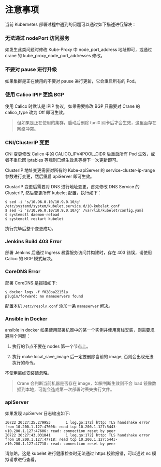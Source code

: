 # 注意事项

当前 Kubernetes 部署过程中遇到的问题可以通过如下描述进行解决：

### 无法通过 nodePort 访问服务

如发生此类问题时修改 Kube-Proxy 中 node_port_address 地址即可，或通过 crane 的 kube_proxy_node_port_addresses 修改。

### 不要对 pause 进行升级

如果集群是正在使用的不要对 pause 进行更新，它会重启所有的 Pod。

### 使用 Calico IPIP 更换 BGP

使用 Calico 时默认是 IPIP 协议，如果需要修改 BGP 只需要对 Crane 的 calico_type 改为 Off 即可生效。

> 但如果是正在使用的集群，启动后删除 tunl0 网卡后才会生效，这里面存在网络冲突。


### CNI/ClusterIP 变更

CNI 变更修改 Calico 中的 CALICO_IPV4POOL_CIDR 后重启所有 Pod 生效，或者不重启因 iptables 等规则已经生效且等待下一次更新即可。

ClusterIP 地址变更需要对所有的 Kube-apiServer 的 service-cluster-ip-range 参数进行变更，然后重启 apiServer 即可生效。

ClustarIP 变更后需要对 DNS 进行地址变更，首先修改 DNS Service 的 ClusterIP, 然后变更所有 kubelet 配置，执行如下：

```
$ sed -i 's/10.96.0.10/10.9.0.10/g' /etc/systemd/system/kubelet.service.d/10-kubelet.conf
$ sed -i 's/10.96.0.10/10.9.0.10/g' /var/lib/kubelet/config.yaml
$ systemctl daemon-reload
$ systemctl restart kubelet
```

执行完毕后整个变更成功。


### Jenkins Build 403 Error

部署 Jenkins 后通过 Ingress 暴露服务访问并构建时，存在 403 错误，请使用 Calico 的 BGP 模式解决。


### CoreDNS Error

部署 CoreDNS 是报错如下:

```
$ docker logs -f f028ba22151a
plugin/forward: no nameservers found
```

配置本机 `/etc/resolv.conf` 添加一条 `nameserver` 解决。


### Ansible in Docker

ansible in docker 如果使用部署机器中的某一个实例并使用离线安装，则需要规避两个问题：

1) 执行的节点不要在 nodes 第一个节点上。

2) 执行 make local_save_image 后一定要删除当前的 image, 否则会出现无法执行的命令。

不使用离线安装请忽略。

> Crane 会判断当前机器是否存在 image，如果判断生效则不会 load 镜像数据到本地，可能会造成第一次部署时丢失执行文件。


### apiServer

如果发现 apiServer 日志输出如下:

```
I0722 20:27:25.279953       1 log.go:172] http: TLS handshake error from 10.200.1.127:47606: read tcp 10.200.1.127:5443->10.200.1.127:47606: read: connection reset by peer
I0722 20:27:43.031841       1 log.go:172] http: TLS handshake error from 10.200.1.127:47718: read tcp 10.200.1.127:5443->10.200.1.127:47718: read: connection reset by peer
```

请忽略，这是 kubelet 进行健康检查时无法通过 https 校验报错，可以通过 nc 模拟请求进行查看。